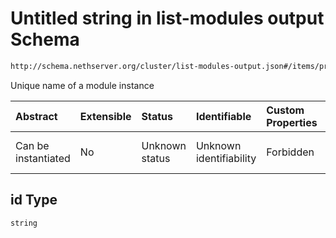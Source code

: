 # Untitled string in list-modules output Schema

```txt
http://schema.nethserver.org/cluster/list-modules-output.json#/items/properties/updates/items/properties/id
```

Unique name of a module instance

| Abstract            | Extensible | Status         | Identifiable            | Custom Properties | Additional Properties | Access Restrictions | Defined In                                                                            |
| :------------------ | :--------- | :------------- | :---------------------- | :---------------- | :-------------------- | :------------------ | :------------------------------------------------------------------------------------ |
| Can be instantiated | No         | Unknown status | Unknown identifiability | Forbidden         | Allowed               | none                | [list-modules-output.json\*](cluster/list-modules-output.json "open original schema") |

## id Type

`string`
